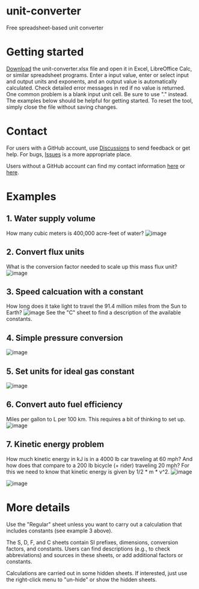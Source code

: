 # unit-converter
Free spreadsheet-based unit converter

# Getting started
[Download](https://github.com/sashahafner/unit-converter/raw/main/unit-converter.xlsx) the unit-converter.xlsx file and open it in Excel, LibreOffice Calc, or similar spreadsheet programs.
Enter a input value, enter or select input and output units and exponents, and an output value is automatically calculated.
Check detailed error messages in red if no value is returned.
One common problem is a blank input unit cell. 
Be sure to use "." instead.
The examples below should be helpful for getting started.
To reset the tool, simply close the file without saving changes.

# Contact
For users with a GitHub account, use [Discussions](https://github.com/sashahafner/unit-converter/discussions) to send feedback or get help.
For bugs, [Issues](https://github.com/sashahafner/unit-converter/issues) is a more appropriate place.

Users without a GitHub account can find my contact information [here](https://au.dk/sasha.hafner@bce) or [here](https://sites.google.com/hafnerconsulting.com/hafnerconsulting).

# Examples
## 1. Water supply volume
How many cubic meters is 400,000 acre-feet of water?
![image](https://user-images.githubusercontent.com/35272876/211882171-bd631d8d-825f-43dd-b1c0-50c27af54252.png)

## 2. Convert flux units
What is the conversion factor needed to scale up this mass flux unit?
![image](https://user-images.githubusercontent.com/35272876/211879637-4031c89b-964e-466b-a867-adeb6cbd8e71.png)

## 3. Speed calcuation with a constant
How long does it take light to travel the 91.4 million miles from the Sun to Earth? 
![image](https://user-images.githubusercontent.com/35272876/211881719-a1e748e6-af6a-4099-816a-f31d90d681d8.png)
See the "C" sheet to find a description of the available constants.

## 4. Simple pressure conversion
![image](https://user-images.githubusercontent.com/35272876/212169989-fbe766de-3188-4483-9e21-fadad2382a13.png)

## 5. Set units for ideal gas constant
![image](https://user-images.githubusercontent.com/35272876/212171575-026cf3d7-2cc7-438a-b2ab-b5420b891e1d.png)

## 6. Convert auto fuel efficiency
Miles per gallon to L per 100 km.
This requires a bit of thinking to set up.
![image](https://user-images.githubusercontent.com/35272876/212348035-72e01bc5-903e-4529-a865-a2573f61ab08.png)

## 7. Kinetic energy problem
How much kinetic energy in kJ is in a 4000 lb car traveling at 60 mph? And how does that compare to a 200 lb bicycle (+ rider) traveling 20 mph?
For this we need to know that kinetic energy is given by 1/2 * m * v^2.
![image](https://user-images.githubusercontent.com/35272876/212388001-16e6c379-1dd1-4cec-bc22-dc1a6ab5238d.png)

![image](https://user-images.githubusercontent.com/35272876/212388084-048957aa-e858-45c9-9f75-543b91bd26fc.png)



# More details
Use the "Regular" sheet unless you want to carry out a calculation that includes constants (see example 3 above).

The S, D, F, and C sheets contain SI prefixes, dimensions, conversion factors, and constants.
Users can find descriptions (e.g., to check abbreviations) and sources in these sheets, or add additional factors or constants.

Calculations are carried out in some hidden sheets.
If interested, just use the right-click menu to "un-hide" or show the hidden sheets.
